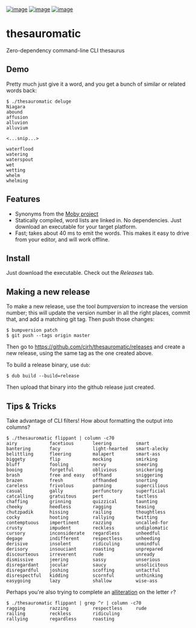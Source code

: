 [![image](https://img.shields.io/badge/License-AGPL%203-purple.svg)](https://opensource.org/licenses/AGPL-3.0)
[![image](https://img.shields.io/badge/download-windows-green.svg?logo=windows)](https://github.com/cjrh/thesauromatic/releases/latest/download/thesauromatic.exe)
[![image](https://img.shields.io/badge/download-linux-green.svg?logo=linux)](https://github.com/cjrh/thesauromatic/releases/latest/download/thesauromatic)

thesauromatic
=============

Zero-dependency command-line CLI thesaurus

Demo
----

Pretty much just give it a word, and you get a bunch of similar or
related words back:

``` {.bash}
$ ./thesauromatic deluge
Niagara
abound
affusion
alluvion
alluvium

<...snip...>

waterflood
watering
waterspout
wet
wetting
whelm
whelming
```

Features
--------

-   Synonyms from the [Moby
    project](https://en.wikipedia.org/wiki/Moby_Project)
-   Statically compiled, word lists are linked in. No dependencies. Just
    download an executable for your target platform.
-   Fast; takes about 40 ms to emit the words. This makes it easy to
    drive from your editor, and will work offline.

Install
-------

Just download the executable. Check out the *Releases* tab.

Making a new release
--------------------

To make a new release, use the tool *bumpversion* to increase the
version number; this will update the version number in all the right
places, commit that, and add a matching git tag. Then push those
changes:

``` {.bash}
$ bumpversion patch
$ git push --tags origin master
```

Then go to <https://github.com/cjrh/thesauromatic/releases> and create a
new release, using the same tag as the one created above.

To build a release binary, use `dub`:

``` {.bash}
$ dub build --build=release
```

Then upload that binary into the github release just created.

Tips & Tricks
-------------

Take advantage of CLI filters! How about formatting the output into
columns?

``` {.bash}
$ ./thesauromatic flippant | column -c70
airy            facetious       leering         smart
bantering       facy            light-hearted   smart-alecky
belittling      fleering        malapert        smart-ass
biggety         flip            mocking         smirking
bluff           fooling         nervy           sneering
booing          forgetful       oblivious       snickering
brash           free and easy   offhand         sniggering
brazen          fresh           offhanded       snorting
careless        frivolous       panning         supercilious
casual          gally           perfunctory     superficial
catcalling      gratuitous      pert            tactless
chaffing        grinning        quizzical       taunting
cheeky          heedless        ragging         teasing
chutzpadik      hissing         railing         thoughtless
cocky           hooting         rallying        twitting
contemptuous    impertinent     razzing         uncalled-for
crusty          impudent        reckless        undiplomatic
cursory         inconsiderate   regardless      unheedful
degage          indifferent     respectless     unheeding
derisive        insolent        ridiculing      unmindful
derisory        insouciant      roasting        unprepared
discourteous    irreverent      rude            unready
dismissive      jeering         sassy           unserious
disregardant    jocular         saucy           unsolicitous
disregardful    joshing         scoffing        untactful
disrespectful   kidding         scornful        unthinking
easygoing       lazy            shallow         wise-ass
```

Perhaps you\'re also trying to complete an
[alliteration](https://en.wikipedia.org/wiki/Alliteration) on the letter
`r`?

``` {.bash}
$ ./thesauromatic flippant | grep ^r | column -c70
ragging         razzing         respectless     rude
railing         reckless        ridiculing
rallying        regardless      roasting
```
